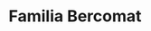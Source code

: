 ---
title: "Familia Bercomat"
url: /presidencia-roque-saenz-pena/familia-bercomat/
shop: hardware
---